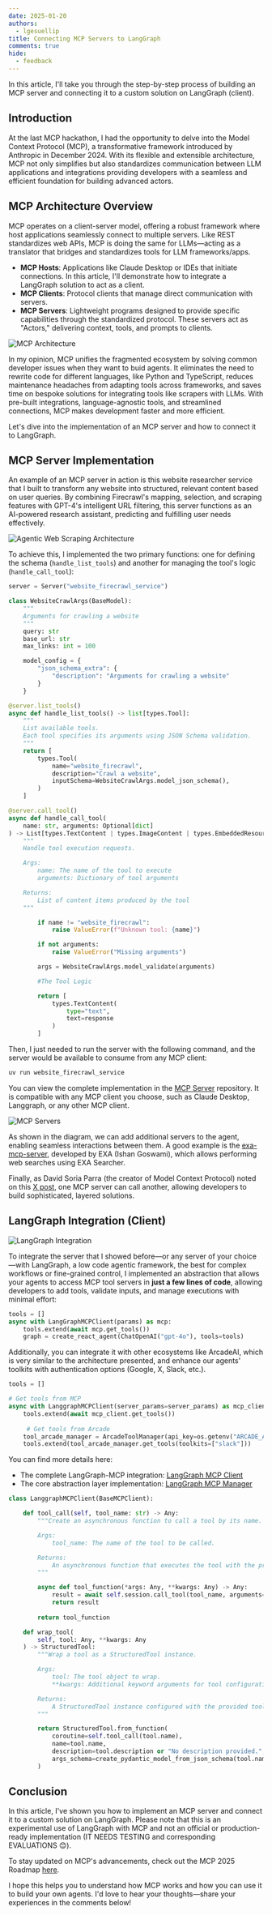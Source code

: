 ```yaml
---
date: 2025-01-20
authors:
  - lgesuellip
title: Connecting MCP Servers to LangGraph
comments: true
hide:
  - feedback
---
```


<style>
.md-content {
    text-align: justify;
}
</style>

In this article, I'll take you through the step-by-step process of building an MCP server and connecting it to a custom solution on LangGraph (client).

<!-- more -->

## Introduction

At the last MCP hackathon, I had the opportunity to delve into the Model Context Protocol (MCP), a transformative framework introduced by Anthropic in December 2024. With its flexible and extensible architecture, MCP not only simplifies but also standardizes communication between LLM applications and integrations providing developers with a seamless and efficient foundation for building advanced actors.

## MCP Architecture Overview

MCP operates on a client-server model, offering a robust framework where host applications seamlessly connect to multiple servers.
Like REST standardizes web APIs, MCP is doing the same for LLMs—acting as a translator that bridges and standardizes tools for LLM frameworks/apps.

 - **MCP Hosts**: Applications like Claude Desktop or IDEs that initiate connections. In this article, I'll demonstrate how to integrate a LangGraph solution to act as a client.
 - **MCP Clients**: Protocol clients that manage direct communication with servers.
 - **MCP Servers**: Lightweight programs designed to provide specific capabilities through the standardized protocol. These servers act as "Actors," delivering context, tools, and prompts to clients.

![MCP Architecture](../../assets/mcp_architecture.png)

In my opinion, MCP unifies the fragmented ecosystem by solving common developer issues when they want to buid agents. It eliminates the need to rewrite code for different languages, like Python and TypeScript, reduces maintenance headaches from adapting tools across frameworks, and saves time on bespoke solutions for integrating tools like scrapers with LLMs. With pre-built integrations, language-agnostic tools, and streamlined connections, MCP makes development faster and more efficient.

Let's dive into the implementation of an MCP server and how to connect it to LangGraph.

## MCP Server Implementation

An example of an MCP server in action is this website researcher service that I built to transform any website into structured, relevant content based on user queries. By combining Firecrawl's mapping, selection, and scraping features with GPT-4's intelligent URL filtering, this server functions as an AI-powered research assistant, predicting and fulfilling user needs effectively.

![Agentic Web Scraping Architecture](../../assets/mcp_web_firecrawl_server.png)

To achieve this, I implemented the two primary functions: one for defining the schema (`handle_list_tools`) and another for managing the tool's logic (`handle_call_tool`):

```python
server = Server("website_firecrawl_service")

class WebsiteCrawlArgs(BaseModel):
    """
    Arguments for crawling a website
    """
    query: str
    base_url: str
    max_links: int = 100

    model_config = {
        "json_schema_extra": {
            "description": "Arguments for crawling a website"
        }
    }

@server.list_tools()
async def handle_list_tools() -> list[types.Tool]:
    """
    List available tools.
    Each tool specifies its arguments using JSON Schema validation.
    """
    return [
        types.Tool(
            name="website_firecrawl",
            description="Crawl a website",
            inputSchema=WebsiteCrawlArgs.model_json_schema(),
        )
    ]

@server.call_tool()
async def handle_call_tool(
    name: str, arguments: Optional[dict]
) -> List[types.TextContent | types.ImageContent | types.EmbeddedResource]:
    """
    Handle tool execution requests.

    Args:
        name: The name of the tool to execute
        arguments: Dictionary of tool arguments

    Returns:
        List of content items produced by the tool
    """

        if name != "website_firecrawl":
            raise ValueError(f"Unknown tool: {name}")

        if not arguments:
            raise ValueError("Missing arguments")

        args = WebsiteCrawlArgs.model_validate(arguments)

        #The Tool Logic

        return [
            types.TextContent(
                type="text",
                text=response
            )
        ]
```

Then, I just needed to run the server with the following command, and the server would be available to consume from any MCP client:

```bash
uv run website_firecrawl_service
```

You can view the complete implementation in the [MCP Server](https://github.com/lgesuellip/researcher_agent/tree/main/servers) repository. It is compatible with any MCP client you choose, such as Claude Desktop, Langgraph, or any other MCP client.

![MCP Servers](../../assets/mcp_servers.png)

As shown in the diagram, we can add additional servers to the agent, enabling seamless interactions between them. A good example is the [exa-mcp-server](https://github.com/exa-labs/exa-mcp-server), developed by EXA (Ishan Goswami), which allows performing web searches using EXA Searcher.

Finally, as David Soria Parra (the creator of Model Context Protocol) noted on this [X post](https://x.com/lgesuelli_p/status/1866622405340434490), one MCP server can call another, allowing developers to build sophisticated, layered solutions.

## LangGraph Integration (Client)

![LangGraph Integration](../../assets/mcp_server-client.png)

To integrate the server that I showed before—or any server of your choice—with LangGraph, a low code agentic framework, the best for complex workflows or fine-grained control, I implemented an abstraction that allows your agents to access MCP tool servers in **just a few lines of code**, allowing developers to add tools, validate inputs, and manage executions with minimal effort:

```python
tools = []
async with LangGraphMCPClient(params) as mcp:
    tools.extend(await mcp.get_tools())
    graph = create_react_agent(ChatOpenAI("gpt-4o"), tools=tools)
```
Additionally, you can integrate it with other ecosystems like ArcadeAI, which is very similar to the architecture presented, and enhance our agents' toolkits with authentication options (Google, X, Slack, etc.).

```python
tools = []

# Get tools from MCP
async with LanggraphMCPClient(server_params=server_params) as mcp_client:
    tools.extend(await mcp_client.get_tools())
    
     # Get tools from Arcade
    tool_arcade_manager = ArcadeToolManager(api_key=os.getenv("ARCADE_API_KEY"))
    tools.extend(tool_arcade_manager.get_tools(toolkits=["slack"]))
```

You can find more details here:
 
- The complete LangGraph-MCP integration: [LangGraph MCP Client](https://github.com/lgesuellip/researcher_agent/tree/main/core)
- The core abstraction layer implementation: [LangGraph MCP Manager](https://github.com/lgesuellip/researcher_agent/blob/main/core/clients/langgraph/client.py)


```python
class LanggraphMCPClient(BaseMCPClient):

    def tool_call(self, tool_name: str) -> Any:
        """Create an asynchronous function to call a tool by its name.

        Args:
            tool_name: The name of the tool to be called.

        Returns:
            An asynchronous function that executes the tool with the provided arguments.
        """

        async def tool_function(*args: Any, **kwargs: Any) -> Any:
            result = await self.session.call_tool(tool_name, arguments=kwargs)
            return result
        
        return tool_function

    def wrap_tool(
        self, tool: Any, **kwargs: Any
    ) -> StructuredTool:
        """Wrap a tool as a StructuredTool instance.

        Args:
            tool: The tool object to wrap.
            **kwargs: Additional keyword arguments for tool configuration.

        Returns:
            A StructuredTool instance configured with the provided tool and arguments.
        """

        return StructuredTool.from_function(
            coroutine=self.tool_call(tool.name),
            name=tool.name,
            description=tool.description or "No description provided.",
            args_schema=create_pydantic_model_from_json_schema(tool.name, tool.inputSchema),
        )
```

## Conclusion

In this article, I've shown you how to implement an MCP server and connect it to a custom solution on LangGraph.
Please note that this is an experimental use of LangGraph with MCP and not an official or production-ready implementation (IT NEEDS TESTING and corresponding EVALUATIONS 😊).

To stay updated on MCP's advancements, check out the MCP 2025 Roadmap [here](https://modelcontextprotocol.io/development/roadmap). 

I hope this helps you to understand how MCP works and how you can use it to build your own agents.
I'd love to hear your thoughts—share your experiences in the comments below!